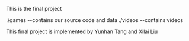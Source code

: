 This is the final project

./games 	--contains our source code and data
./videos	--contains videos


This final project is implemented by Yunhan Tang and Xilai Liu
